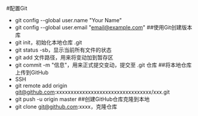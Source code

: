 #配置Git
* git config --global user.name "Your Name"
* git config --global user.email "email@example.com"
##使用Git创建版本库
* git init，初始化本地仓库 .git
* git status -sb，显示当前所有文件的状态
* git add 文件路径，用来将变动加到暂存区
* git commit -m "信息"，用来正式提交变动，提交至 .git 仓库
##将本地仓库上传到GitHub
* SSH
* git remote add origin git@github.com:xxxxxxxxxxxxxxxxxxxxxxxxxxxxxxxxx/xxx.git
* git push -u origin master
##创建GitHub仓库克隆到本地
* git clone git@github.com:xxxx，克隆仓库
